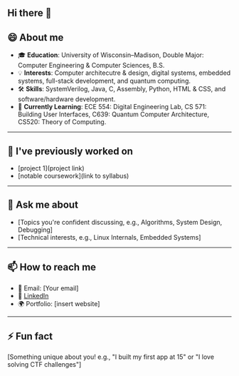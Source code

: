 ## Hi there 👋
## 😄 About me  
- 🎓 **Education**: University of Wisconsin–Madison, Double Major: Computer Engineering & Computer Sciences, B.S.
- 💡 **Interests**: Computer architecutre & design, digital systems, embedded systems, full-stack development, and quantum computing.
- 🛠 **Skills**: SystemVerilog, Java, C, Assembly, Python, HTML & CSS, and software/hardware development.
- 🌱 **Currently Learning**: ECE 554: Digital Engineering Lab, CS 571: Building User Interfaces, C639: Quantum Computer Architecture, CS520: Theory of Computing.

---

## 🌱 I've previously worked on  
- [project 1](project link)
- [notable coursework](link to syllabus)
  
---

## 💬 Ask me about  
- [Topics you're confident discussing, e.g., Algorithms, System Design, Debugging]  
- [Technical interests, e.g., Linux Internals, Embedded Systems]

---

## 📫 How to reach me  
- 📧 Email: [Your email]  
- 💼 [LinkedIn](https://www.linkedin.com/in/hmrdoll)
- 🌍 Portfolio: [insert website]
  
---

## ⚡ Fun fact  
[Something unique about you! e.g., "I built my first app at 15" or "I love solving CTF challenges"]  
